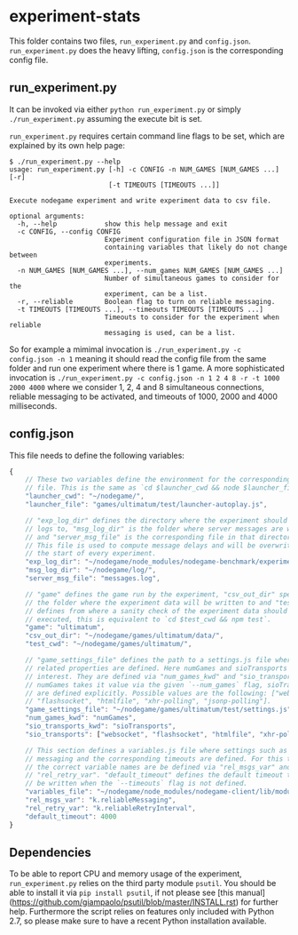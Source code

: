 # experiment-stats

This folder contains two files, `run_experiment.py` and `config.json`.
`run_experiment.py` does the heavy lifting, `config.json` is the corresponding
config file.

## run_experiment.py
It can be invoked via either `python run_experiment.py` or simply
`./run_experiment.py` assuming the execute bit is set.

`run_experiment.py` requires certain command line flags to be set, which are
explained by its own help page:

```
$ ./run_experiment.py --help
usage: run_experiment.py [-h] -c CONFIG -n NUM_GAMES [NUM_GAMES ...] [-r]
                         [-t TIMEOUTS [TIMEOUTS ...]]

Execute nodegame experiment and write experiment data to csv file.

optional arguments:
  -h, --help            show this help message and exit
  -c CONFIG, --config CONFIG
                        Experiment configuration file in JSON format
                        containing variables that likely do not change between
                        experiments.
  -n NUM_GAMES [NUM_GAMES ...], --num_games NUM_GAMES [NUM_GAMES ...]
                        Number of simultaneous games to consider for the
                        experiment, can be a list.
  -r, --reliable        Boolean flag to turn on reliable messaging.
  -t TIMEOUTS [TIMEOUTS ...], --timeouts TIMEOUTS [TIMEOUTS ...]
                        Timeouts to consider for the experiment when reliable
                        messaging is used, can be a list.
```

So for example a mimimal invocation is `./run_experiment.py -c config.json -n 1`
meaning it should read the config file from the same folder and run one
experiment where there is 1 game. A more sophisticated invocation is
`./run_experiment.py -c config.json -n 1 2 4 8 -r -t 1000 2000 4000` where we
consider 1, 2, 4 and 8 simultaneous connections, reliable messaging to be
activated, and timeouts of 1000, 2000 and 4000 milliseconds.

## config.json
This file needs to define the following variables:

```javascript
{
    // These two variables define the environment for the corresponding autoplay
    // file. This is the same as `cd $launcher_cwd && node $launcher_file`.
    "launcher_cwd": "~/nodegame/",
    "launcher_file": "games/ultimatum/test/launcher-autoplay.js",

    // "exp_log_dir" defines the directory where the experiment should write its
    // logs to, "msg_log_dir" is the folder where server messages are written
    // and "server_msg_file" is the corresponding file in that directory.
    // This file is used to compute message delays and will be overwritten at
    // the start of every experiment.
    "exp_log_dir": "~/nodegame/node_modules/nodegame-benchmark/experiment_stats/logs/",
    "msg_log_dir": "~/nodegame/log/",
    "server_msg_file": "messages.log",

    // "game" defines the game run by the experiment, "csv_out_dir" specifies
    // the folder where the experiment data will be written to and "test_cwd"
    // defines from where a sanity check of the experiment data should be
    // executed, this is equivalent to `cd $test_cwd && npm test`.
    "game": "ultimatum",
    "csv_out_dir": "~/nodegame/games/ultimatum/data/",
    "test_cwd": "~/nodegame/games/ultimatum/",

    // "game_settings_file" defines the path to a settings.js file where game
    // related properties are defined. Here numGames and sioTransports are of
    // interest. They are defined via "num_games_kwd" and "sio_transports_kwd".
    // numGames takes it value via the given `--num_games` flag, sioTransports
    // are defined explicitly. Possible values are the following: ["websocket",
    // "flashsocket", "htmlfile", "xhr-polling", "jsonp-polling"].
    "game_settings_file": "~/nodegame/games/ultimatum/test/settings.js",
    "num_games_kwd": "numGames",
    "sio_transports_kwd": "sioTransports",
    "sio_transports": ["websocket", "flashsocket", "htmlfile", "xhr-polling", "jsonp-polling"],

    // This section defines a variables.js file where settings such as reliable
    // messaging and the corresponding timeouts are defined. For this to work
    // the correct variable names are be defined via "rel_msgs_var" and
    // "rel_retry_var". "default_timeout" defines the default timeout that will
    // be written when the `--timeouts` flag is not defined.
    "variables_file": "~/nodegame/node_modules/nodegame-client/lib/modules/variables.js",
    "rel_msgs_var": "k.reliableMessaging",
    "rel_retry_var": "k.reliableRetryInterval",
    "default_timeout": 4000
}
```

## Dependencies

To be able to report CPU and memory usage of the experiment, `run_experiment.py`
relies on the third party module `psutil`. You should be able to install it via
`pip install psutil`, if not please see [this manual]
(https://github.com/giampaolo/psutil/blob/master/INSTALL.rst) for further help.
Furthermore the script relies on features only included with Python 2.7, so
please make sure to have a recent Python installation available.
